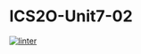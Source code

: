 # ICS2O-Unit7-02
[![linter](https://github.com/Aiden-Kwong/ICS2O-Unit7-02/workflows/linter/badge.svg)](https://github.com/marketplace/actions/super-linter)
